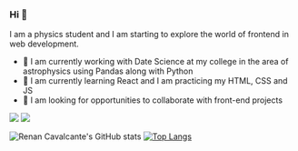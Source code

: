 ### Hi 👋

I am a physics student and I am starting to explore the world of frontend in web development.
- 🔭 I am currently working with Date Science at my college in the area of astrophysics using Pandas along with Python 
- 🌱 I am currently learning React and I am practicing my HTML, CSS and JS 
- 🤝 I am looking for opportunities to collaborate with front-end projects 

[<img src="https://img.shields.io/badge/twitter-%231DA1F2.svg?&style=for-the-badge&logo=twitter&logoColor=white" />](https://twitter.com/CuTGuArDiAnBr) [<img src="https://img.shields.io/badge/linkedin-%230077B5.svg?&style=for-the-badge&logo=linkedin&logoColor=white" />](https://www.linkedin.com/in/renan-cavalcante-barroso/)

![Renan Cavalcante's GitHub stats](https://github-readme-stats.vercel.app/api?username=renancavalcantercb&show_icons=true&theme=tokyonight)
[![Top Langs](https://github-readme-stats.vercel.app/api/top-langs/?username=anuraghazra&layout=compact&show_icons=true&theme=tokyonight)](https://github.com/anuraghazra/github-readme-stats)

